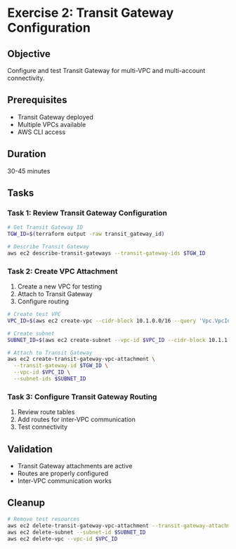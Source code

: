 # Exercise 2: Transit Gateway Configuration

## Objective
Configure and test Transit Gateway for multi-VPC and multi-account connectivity.

## Prerequisites
- Transit Gateway deployed
- Multiple VPCs available
- AWS CLI access

## Duration
30-45 minutes

## Tasks

### Task 1: Review Transit Gateway Configuration
```bash
# Get Transit Gateway ID
TGW_ID=$(terraform output -raw transit_gateway_id)

# Describe Transit Gateway
aws ec2 describe-transit-gateways --transit-gateway-ids $TGW_ID
```

### Task 2: Create VPC Attachment
1. Create a new VPC for testing
2. Attach to Transit Gateway
3. Configure routing

```bash
# Create test VPC
VPC_ID=$(aws ec2 create-vpc --cidr-block 10.1.0.0/16 --query 'Vpc.VpcId' --output text)

# Create subnet
SUBNET_ID=$(aws ec2 create-subnet --vpc-id $VPC_ID --cidr-block 10.1.1.0/24 --query 'Subnet.SubnetId' --output text)

# Attach to Transit Gateway
aws ec2 create-transit-gateway-vpc-attachment \
  --transit-gateway-id $TGW_ID \
  --vpc-id $VPC_ID \
  --subnet-ids $SUBNET_ID
```

### Task 3: Configure Transit Gateway Routing
1. Review route tables
2. Add routes for inter-VPC communication
3. Test connectivity

## Validation
- Transit Gateway attachments are active
- Routes are properly configured
- Inter-VPC communication works

## Cleanup
```bash
# Remove test resources
aws ec2 delete-transit-gateway-vpc-attachment --transit-gateway-attachment-id <attachment-id>
aws ec2 delete-subnet --subnet-id $SUBNET_ID
aws ec2 delete-vpc --vpc-id $VPC_ID
```
